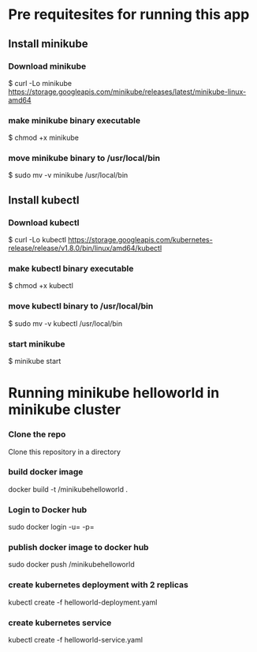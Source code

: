 # Pre requitesites for running this app
## Install minikube
### Download minikube
$ curl -Lo minikube https://storage.googleapis.com/minikube/releases/latest/minikube-linux-amd64

### make minikube binary executable
$ chmod +x minikube

### move minikube binary to /usr/local/bin
$ sudo mv -v minikube /usr/local/bin

## Install kubectl
### Download kubectl 
$ curl -Lo kubectl https://storage.googleapis.com/kubernetes-release/release/v1.8.0/bin/linux/amd64/kubectl

### make kubectl binary executable
$ chmod +x kubectl

### move kubectl binary to /usr/local/bin
$ sudo mv -v kubectl /usr/local/bin

### start minikube
$ minikube start

# Running minikube helloworld in minikube cluster
### Clone the repo
Clone this repository in a directory

### build docker image
docker build -t <DockerHub Username>/minikubehelloworld .

### Login to Docker hub
sudo docker login -u=<DockerHub Username> -p=<DockerHub Password>

### publish docker image to docker hub
sudo docker push <DockerHub Username>/minikubehelloworld

### create kubernetes deployment with 2 replicas
kubectl create -f helloworld-deployment.yaml

### create kubernetes service
kubectl create -f helloworld-service.yaml




